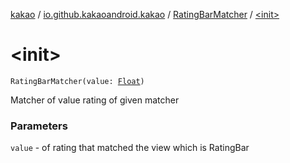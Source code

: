 [kakao](../../index.md) / [io.github.kakaoandroid.kakao](../index.md) / [RatingBarMatcher](index.md) / [&lt;init&gt;](./-init-.md)

# &lt;init&gt;

`RatingBarMatcher(value: `[`Float`](https://kotlinlang.org/api/latest/jvm/stdlib/kotlin/-float/index.html)`)`

Matcher of value rating of given matcher

### Parameters

`value` - of rating that matched the view which is RatingBar